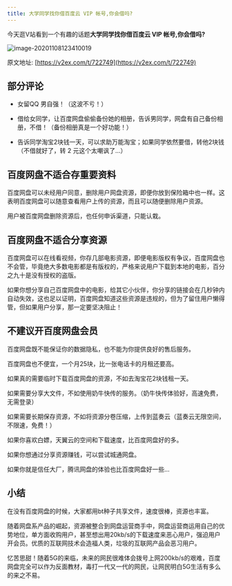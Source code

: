 ```yaml
---
title: 大学同学找你借百度云 VIP 帐号,你会借吗?
---
```


今天逛V站看到一个有趣的话题**大学同学找你借百度云 VIP 帐号,你会借吗?**

![image-20201108123410019](https://www.v2fy.com/asset/0i/jikemiji/jikemiji-md/2020-11-08-baidu.assets/image-20201108123410019.png)



原文地址: [https://v2ex.com/t/722749](https://v2ex.com/t/722749)



## 部分评论

- 女留QQ 男自强！（这波不亏！）
- 借给女同学，让百度网盘偷偷备份她的相册，告诉男同学，网盘有自己备份相册，不借！（备份相册真是一个好功能！）

- 告诉同学淘宝2块钱一天，可以求助万能淘宝；如果同学依然要借，转他2块钱（不借就好了，转 2 元这个太嘲讽了...）





## 百度网盘不适合存重要资料

百度网盘可以未经用户同意，删除用户网盘资源，即便你放到保险箱中也一样。这表明百度网盘可以随意查看用户上传的资源，而且可以随便删除用户资源。

用户被百度网盘删除资源后，也任何申诉渠道，只能认栽。



## 百度网盘不适合分享资源



百度网盘可以在线看视频，你存几部电影资源，即便电影版权有争议，百度网盘也不会管，毕竟绝大多数电影都是有版权的，严格来说用户下载到本地的电影，百分之九十是没有授权的盗版。



如果你想分享自己百度网盘中的电影，给其它小伙伴，你分享的链接会在几秒钟内自动失效，这也足以证明，百度网盘知道这些资源是违规的，但为了留住用户懒得管，但如果用户分享，那一定要坚决阻止！



## 不建议开百度网盘会员



百度网盘既不能保证你的数据隐私，也不能为你提供良好的售后服务。

百度网盘也不便宜，一个月25块，比一张电话卡的月租还要高。

如果真的需要临时下载百度网盘的资源，不如去淘宝花2块钱租一天。

如果需要分享大文件，不如使用奶牛快传的服务。（奶牛快传体验好，高速免费，无需登录）

如果需要长期保存资源，不如将资源分卷压缩，上传到蓝奏云（蓝奏云无限空间，不限速，免费！）

如果你喜欢白嫖，天翼云的空间和下载速度，比百度网盘好的多。

如果你想通过分享资源赚钱，可以尝试城通网盘。

如果你就是信任大厂，腾讯网盘的体验也比百度网盘好一些...



## 小结



在没有百度网盘的时候，大家都用bt种子共享文件，速度很棒，资源也丰富。

随着网盘系产品的崛起，资源被整合到网盘运营商手中，网盘运营商运用自己的优势地位，单方面收购用户，甚至想出用20kb/s的下载速度来恶心用户，强迫用户开会员。优质的互联网技术会造福人类，垃圾的互联网产品会恶习用户。

忆苦思甜！随着5G的来临，未来的网民很难体会拨号上网200kb/s的艰难，百度网盘完全可以作为反面教材，毒打一代又一代的网民，让网民明白5G生活有多么的来之不易。